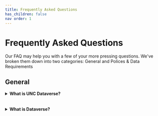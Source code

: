 ```yaml
---
title: Frequently Asked Questions
has_children: false
nav order: 1
---
```


# Frequently Asked Questions

Our FAQ may help you with a few of your more pressing questions. We've broken them down into two categories: General and Polices & Data Requirements

## General

<details>
  <summary><strong>What is UNC Dataverse?</strong></summary><br>
  
  The UNC Dataverse is the University of North Carolina's data repository. It is available to all UNC faculty, students, and staff, as well as to the general public for sharing and preserving research data and data related materials. The UNC Dataverse is managed and maintained by <a href="https://odum.unc.edu">The Odum Institute</a>.<br>
  
  Users are encouraged to explore the tool using our Demo UNC Dataverse (link to be included later), our tutorials, as well as this user guide. If you have further questions, please contact The Odum Institute Data Archive at (include email link). 
</details>
<br></br>
<details>
  <summary><strong>What is Dataverse?</strong></summary><br>
  
  Dataverse is an open source web-based platform for sharing, preserving, and finding research data. It was developed by IQSS at Harvard University and has been enhanced and adopted by many institutions across the world. For a brief overview of Dataverse's history and features, please view the video below, or visit the dataverse project (add link) 
</details>
